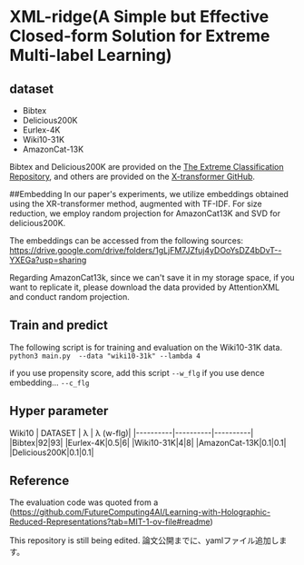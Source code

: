 # XML-ridge(A Simple but Effective Closed-form Solution for Extreme Multi-label Learning)

## dataset

- Bibtex
- Delicious200K
- Eurlex-4K
- Wiki10-31K
- AmazonCat-13K

Bibtex and Delicious200K are provided on the [The Extreme Classification Repository](http://manikvarma.org/downloads/XC/XMLRepository.html#ba-pair),
and others are provided on the [X-transformer GitHub](https://github.com/OctoberChang/X-Transformer).

##Embedding
In our paper's experiments, we utilize embeddings obtained using the XR-transformer method, augmented with TF-IDF. For size reduction, we employ random projection for AmazonCat13K and SVD for delicious200K.

The embeddings can be accessed from the following sources:
https://drive.google.com/drive/folders/1gLjFM7JZfuj4yDOoYsDZ4bDvT--YXEGa?usp=sharing

Regarding AmazonCat13k, since we can't save it in my storage space, if you want to replicate it, please download the data provided by AttentionXML and conduct random projection.

## Train and predict

The following script is for training and evaluation on the Wiki10-31K data.
<br>
`python3 main.py 
--data "wiki10-31k"
--lambda 4`

if you use propensity score, add this script
`--w_flg`
if you use dence embedding...
`--c_flg`

## Hyper parameter

Wiki10
| DATASET | λ | λ (w-flg)|
|----------|----------|----------|
|Bibtex|92|93|
|Eurlex-4K|0.5|6|
|Wiki10-31K|4|8|
|AmazonCat-13K|0.1|0.1|
|Delicious200K|0.1|0.1|

## Reference

The evaluation code was quoted from a (https://github.com/FutureComputing4AI/Learning-with-Holographic-Reduced-Representations?tab=MIT-1-ov-file#readme)

This repository is still being edited.
論文公開までに、yamlファイル追加します。

